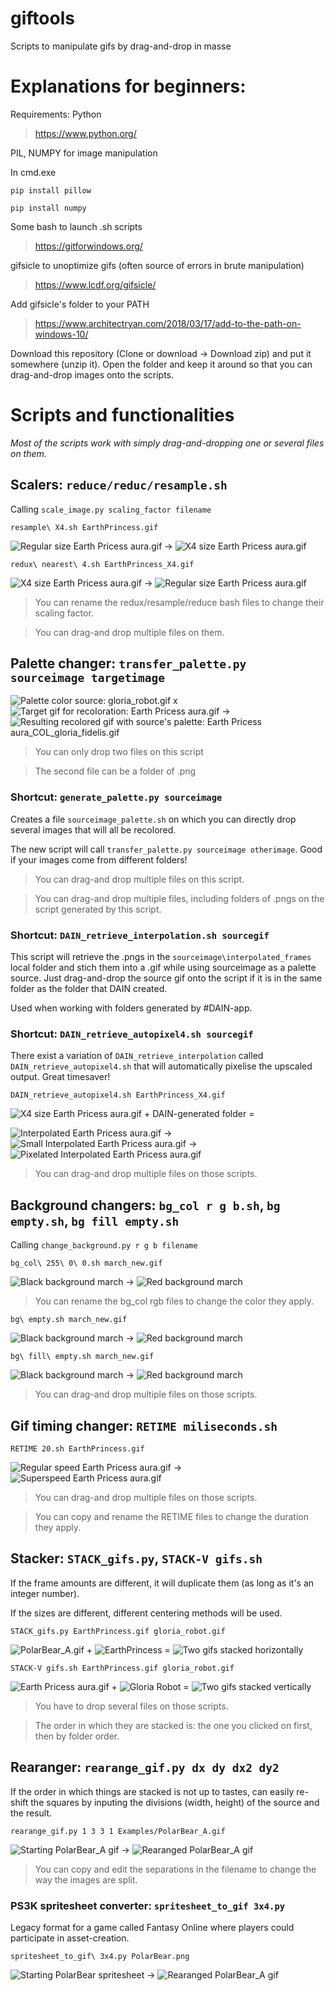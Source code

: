 # giftools	
Scripts to manipulate gifs by drag-and-drop in masse

# Explanations for beginners:

Requirements: Python

>https://www.python.org/

PIL, NUMPY for image manipulation

In cmd.exe

    pip install pillow

    pip install numpy

Some bash to launch .sh scripts

>https://gitforwindows.org/

gifsicle to unoptimize gifs (often source of errors in brute manipulation)

>https://www.lcdf.org/gifsicle/

Add gifsicle's folder to your PATH

>https://www.architectryan.com/2018/03/17/add-to-the-path-on-windows-10/

Download this repository (Clone or download → Download zip) and put it somewhere (unzip it). Open the folder and keep it around so that you can drag-and-drop images onto the scripts.

# Scripts and functionalities

*Most of the scripts work with simply drag-and-dropping one or several files on them.*

## Scalers: `reduce/reduc/resample.sh` 

Calling `scale_image.py scaling_factor filename`

    resample\ X4.sh EarthPrincess.gif

![Regular size Earth Pricess aura.gif](Examples/EarthPrincess.gif) → ![X4 size Earth Pricess aura.gif](Examples/EarthPrincess_X4.gif) 

    redux\ nearest\ 4.sh EarthPrincess_X4.gif

![X4 size Earth Pricess aura.gif](Examples/EarthPrincess_X4.gif) → ![Regular size Earth Pricess aura.gif](Examples/EarthPrincess.gif)

>You can rename the redux/resample/reduce bash files to change their scaling factor.

>You can drag-and drop multiple files on them.

## Palette changer: `transfer_palette.py sourceimage targetimage`

![Palette color source: gloria_robot.gif](Examples/gloria_robot.gif) x ![Target gif for recoloration: Earth Pricess aura.gif](Examples/EarthPrincess.gif) → ![Resulting recolored gif with source's palette: Earth Pricess aura_COL_gloria_fidelis.gif](Examples/EarthPrincess_COL_gloria_robot.gif)

> You can only drop two files on this script

> The second file can be a folder of .png

### Shortcut: `generate_palette.py sourceimage`

Creates a file `sourceimage_palette.sh` on which you can directly drop several images that will all be recolored.

The new script will call `transfer_palette.py sourceimage otherimage`. Good if your images come from different folders!

> You can drag-and drop multiple files on this script.

> You can drag-and drop multiple files, including folders of .pngs on the script generated by this script.

### Shortcut: `DAIN_retrieve_interpolation.sh sourcegif`

This script will retrieve the .pngs in the `sourceimage\interpolated_frames` local folder and stich them into a .gif while using sourceimage as a palette source. Just drag-and-drop the source gif onto the script if it is in the same folder as the folder that DAIN created.

Used when working with folders generated by #DAIN-app.

### Shortcut: `DAIN_retrieve_autopixel4.sh sourcegif`

There exist a variation of `DAIN_retrieve_interpolation` called `DAIN_retrieve_autopixel4.sh` that will automatically pixelise the upscaled output. Great timesaver!

    DAIN_retrieve_autopixel4.sh EarthPrincess_X4.gif

![X4 size Earth Pricess aura.gif](Examples/EarthPrincess_X4.gif) + DAIN-generated folder =

![Interpolated Earth Pricess aura.gif](Examples/EarthPrincess_X4(interp).gif) → ![Small Interpolated Earth Pricess aura.gif](Examples/EarthPrincess_X4_interp_N4.gif) → ![Pixelated Interpolated Earth Pricess aura.gif](Examples/EarthPrincess_X4_interp_N4_X4.gif)

> You can drag-and drop multiple files on those scripts.

## Background changers: `bg_col r g b.sh`, `bg empty.sh`, `bg fill empty.sh`

Calling `change_background.py r g b filename`

    bg_col\ 255\ 0\ 0.sh march_new.gif

![Black background march](Examples/march_new.gif) → ![Red background march](Examples/march_new0xff0000.gif)

> You can rename the bg_col rgb files to change the color they apply.

    bg\ empty.sh march_new.gif

![Black background march](Examples/march_new.gif) → ![Red background march](Examples/march_new0x_empty.gif)

    bg\ fill\ empty.sh march_new.gif

![Black background march](Examples/march_new.gif) → ![Red background march](Examples/march_new_f0x_empty.gif)

> You can drag-and drop multiple files on those scripts.

## Gif timing changer: `RETIME miliseconds.sh`

    RETIME 20.sh EarthPrincess.gif
    
![Regular speed Earth Pricess aura.gif](Examples/EarthPrincess.gif) → ![Superspeed Earth Pricess aura.gif](Examples/EarthPrincessFast.gif) 

> You can drag-and drop multiple files on those scripts.

> You can copy and rename the RETIME files to change the duration they apply.

## Stacker: `STACK_gifs.py`, `STACK-V gifs.sh`

If the frame amounts are different, it will duplicate them (as long as it's an integer number).

If the sizes are different, different centering methods will be used.

    STACK_gifs.py EarthPrincess.gif gloria_robot.gif
    

![PolarBear_A.gif](Examples/PolarBear_A.gif) + ![EarthPrincess](Examples/EarthPrincess.gif) = ![Two gifs stacked horizontally](Examples/PolarBear_AEarthPrincess.gif) 

    STACK-V gifs.sh EarthPrincess.gif gloria_robot.gif
    

![Earth Pricess aura.gif](Examples/EarthPrincess.gif) + ![Gloria Robot](Examples/gloria_robot.gif) = ![Two gifs stacked vertically](Examples/EarthPrincessgloria_robot.gif) 

> You have to drop several files on those scripts.

> The order in which they are stacked is: the one you clicked on first, then by folder order.

## Rearanger: `rearange_gif.py dx dy dx2 dy2`

If the order in which things are stacked is not up to tastes, can easily re-shift the squares by inputing the divisions (width, height) of the source and the result.

    rearange_gif.py 1 3 3 1 Examples/PolarBear_A.gif

![Starting PolarBear_A gif](Examples/PolarBear_A.gif) → ![Rearanged PolarBear_A gif](Examples/PolarBear_A%203x1.gif)


> You can copy and edit the separations in the filename to change the way the images are split.

### PS3K spritesheet converter: `spritesheet_to_gif 3x4.py`

Legacy format for a game called Fantasy Online where players could participate in asset-creation.

    spritesheet_to_gif\ 3x4.py PolarBear.png
    
![Starting PolarBear spritesheet](Examples/PolarBear.png) → ![Rearanged PolarBear_A gif](Examples/PolarBear_A.gif)

    
